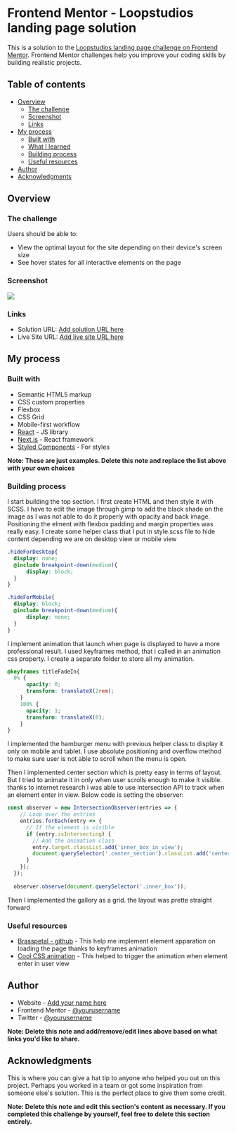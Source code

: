# Frontend Mentor - Loopstudios landing page solution

This is a solution to the [Loopstudios landing page challenge on Frontend Mentor](https://www.frontendmentor.io/challenges/loopstudios-landing-page-N88J5Onjw). Frontend Mentor challenges help you improve your coding skills by building realistic projects. 

## Table of contents

- [Overview](#overview)
  - [The challenge](#the-challenge)
  - [Screenshot](#screenshot)
  - [Links](#links)
- [My process](#my-process)
  - [Built with](#built-with)
  - [What I learned](#what-i-learned)
  - [Building process](#continued-development)
  - [Useful resources](#useful-resources)
- [Author](#author)
- [Acknowledgments](#acknowledgments)


## Overview

### The challenge

Users should be able to:

- View the optimal layout for the site depending on their device's screen size
- See hover states for all interactive elements on the page

### Screenshot

![](./screenshot.jpg)

### Links

- Solution URL: [Add solution URL here](https://your-solution-url.com)
- Live Site URL: [Add live site URL here](https://your-live-site-url.com)

## My process

### Built with

- Semantic HTML5 markup
- CSS custom properties
- Flexbox
- CSS Grid
- Mobile-first workflow
- [React](https://reactjs.org/) - JS library
- [Next.js](https://nextjs.org/) - React framework
- [Styled Components](https://styled-components.com/) - For styles

**Note: These are just examples. Delete this note and replace the list above with your own choices**

### Building process

I start building the top section. I first create HTML and then style it with SCSS. 
  I have to edit the image through gimp to add the black shade on the image as I was not able to do it properly with opacity and back image.
  Positioning the elment with flexbox padding and margin properties was really easy.
  I create some helper class that I put in style.scss file to hide content depending we are on desktop view or mobile view
  ```scss
  .hideForDesktop{
    display: none;
    @include breakpoint-down(medium){
        display: block;
    }
}

.hideForMobile{
    display: block;
    @include breakpoint-down(medium){
        display: none;
    }
}
  ```
  I implement animation that launch when page is displayed to have a more professional result. I used keyframes method, that i called in an animation css property. I create a separate folder to store all my animation.
  ```scss
  @keyframes titleFadeIn{
    0% {
        opacity: 0;
        transform: translateX(2rem);
      }
      100% {
        opacity: 1;
        transform: translateX(0);
      }
}
```
  I implemented the hamburger menu with previous helper class to display it only on mobile and tablet. I use absolute positioning and overflow method to make sure user is not able to scroll when the menu is open.

Then I implemented center section which is pretty easy in terms of layout. But I tried to animate it in only when user scrolls enough to make it visible. thanks to internet research i was able to use intersection API to track when an element enter in view. Below code is setting the observer: 
```js
const observer = new IntersectionObserver(entries => {
    // Loop over the entries
    entries.forEach(entry => {
      // If the element is visible
      if (entry.isIntersecting) {
        // Add the animation class
        entry.target.classList.add('inner_box_in_view');
        document.querySelector('.center_section').classList.add('center_section_in_view')
      }
    });
  });
  
  observer.observe(document.querySelector('.inner_box'));
```

Then I implemented the gallery as a grid. the layout was prette straight forward
### Useful resources

- [Brasspetal - github](https://github.com/brasspetals/fm-pod-request-access-landing-page) - This help me implement element apparation on loading the page thanks to keyframes animation
- [Cool CSS animation](https://coolcssanimation.com/how-to-trigger-a-css-animation-on-scroll/) - This helped to trigger the animation when element enter in user view





## Author

- Website - [Add your name here](https://www.your-site.com)
- Frontend Mentor - [@yourusername](https://www.frontendmentor.io/profile/yourusername)
- Twitter - [@yourusername](https://www.twitter.com/yourusername)

**Note: Delete this note and add/remove/edit lines above based on what links you'd like to share.**

## Acknowledgments

This is where you can give a hat tip to anyone who helped you out on this project. Perhaps you worked in a team or got some inspiration from someone else's solution. This is the perfect place to give them some credit.

**Note: Delete this note and edit this section's content as necessary. If you completed this challenge by yourself, feel free to delete this section entirely.**
